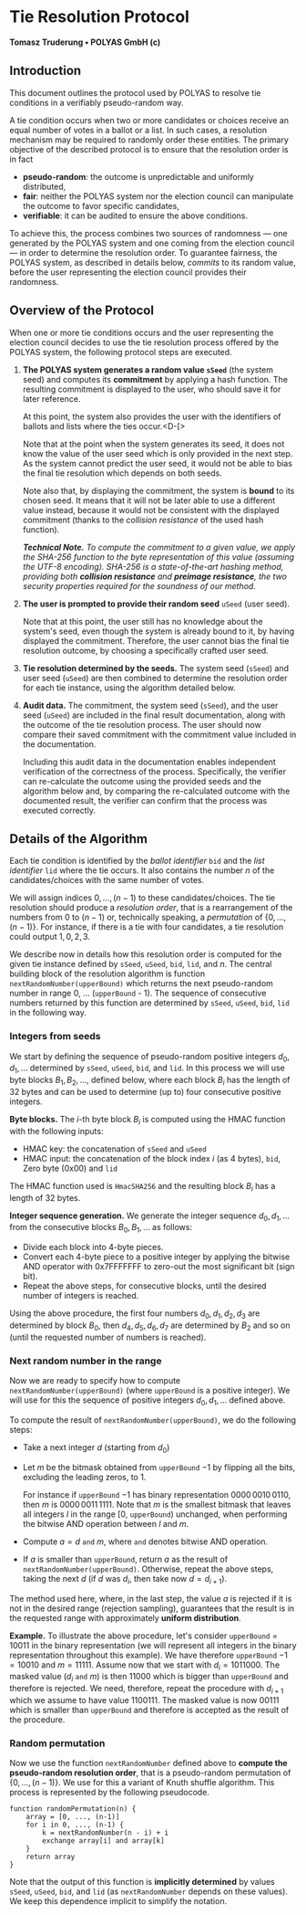 # Tie Resolution Protocol 

**Tomasz Truderung • POLYAS GmbH (c)**


Introduction
--------------------------------------------------------------------------

This document outlines the protocol used by POLYAS to resolve tie
conditions in a verifiably pseudo-random way.

A tie condition occurs when two or more candidates or choices receive an
equal number of votes in a ballot or a list. In such cases, a resolution
mechanism may be required to randomly order these entities.  The primary
objective of the described protocol is to ensure that the resolution
order is in fact

- **pseudo-random**: the outcome is unpredictable and uniformly
  distributed,
- **fair**: neither the POLYAS system nor the election council can
  manipulate the outcome to favor specific candidates,
- **verifiable**: it can be audited to ensure the above conditions.

To achieve this, the process combines two sources of randomness — one
generated by the POLYAS system and one coming from the election council
— in order to determine the resolution order.  To guarantee fairness,
the POLYAS system, as described in details below, *commits* to its random
value, before the user representing the election council provides their
randomness.

Overview of the Protocol
--------------------------------------------------------------------------

When one or more tie conditions occurs and the user representing the
election council decides to use the tie resolution process offered by
the POLYAS system, the following protocol steps are executed.

1. **The POLYAS system generates a random value `sSeed`** (the system
   seed) and computes its **commitment** by applying a hash function.
   The resulting commitment is displayed to the user, who should save it
   for later reference.

   At this point, the system also provides the user with the identifiers of
   ballots and lists where the ties occur.<D-[>

   Note that at the point when the system generates its seed, it does
   not know the value of the user seed which is only provided in the
   next step. As the system cannot predict the user seed, it would not
   be able to bias the final tie resolution which depends on both
   seeds.

   Note also that, by displaying the commitment, the system is **bound** to
   its chosen seed. It means that it will not be later able to use a
   different value instead, because it would not be consistent with the
   displayed commitment (thanks to the _collision resistance_ of the
   used hash function).

   _**Technical Note.** To compute the commitment to a given value, we
   apply the SHA-256 function to the byte representation of this value
   (assuming the UTF-8 encoding).  SHA-256 is a state-of-the-art hashing
   method, providing both __collision resistance__ and __preimage
   resistance__, the two security properties required for the soundness
   of our method._

2. **The user is prompted to provide their random seed** `uSeed`
   (user seed).

   Note that at this point, the user still has no knowledge about the
   system's seed, even though the system is already bound to it,
   by having displayed the commitment. Therefore, the user cannot bias the
   final tie resolution outcome, by choosing a specifically crafted
   user seed.

3. **Tie resolution determined by the seeds.** The system seed (`sSeed`)
   and user seed (`uSeed`) are then combined to determine the resolution 
   order for each tie instance, using the algorithm detailed below.

4. **Audit data.** The commitment, the system seed (`sSeed`), and the 
   user seed (`uSeed`) are included in the final result documentation, 
   along with the outcome of the tie resolution process. The user should 
   now compare their saved commitment with the commitment value included in 
   the documentation.

   Including this audit data in the documentation enables independent
   verification of the correctness of the process. Specifically, the
   verifier can re-calculate the outcome using the provided seeds and
   the algorithm below and, by comparing the re-calculated outcome with
   the documented result, the verifier can confirm that the process was
   executed correctly.


Details of the Algorithm
--------------------------------------------------------------------------

Each tie condition is identified by the *ballot identifier* `bid` and
the *list identifier* `lid` where the tie occurs. It also contains the
number $n$ of the candidates/choices with the same number of votes.

We will assign indices $0, \dots, (n-1)$ to these candidates/choices.
The tie resolution should produce a _resolution order_, that is a
rearrangement of the numbers from  $0$ to $(n-1)$ or, technically
speaking, a _permutation_ of $\{ 0, \dots, (n-1)\}$. For instance, if
there is a tie with four candidates, a tie resolution could output 
$1, 0, 2, 3$.

We describe now in details how this resolution order is computed for
the given tie instance defined by `sSeed`, `uSeed`, `bid`, `lid`, and
$n$.
The central building block of the resolution algorithm is function
`nextRandomNumber(upperBound)` which returns the next pseudo-random
number in range 0, ... (`upperBound` - 1). The sequence of consecutive
numbers returned by this function are determined by `sSeed`, `uSeed`,
`bid`, `lid` in the following way.

### Integers from seeds

We start by defining the sequence of pseudo-random positive integers
$d_0, d_1, \dots$ determined by `sSeed`, `uSeed`, `bid`, and `lid`.  In
this process we will use byte blocks $B_1, B_2, \dots$, defined below,
where each block $B_i$ has the length of 32 bytes and can be used to
determine (up to) four consecutive positive integers.

**Byte blocks.**
The $i$-th byte block $B_i$ is computed using the HMAC function with
the following inputs:

* HMAC key: the concatenation of `sSeed` and `uSeed`
* HMAC input: the concatenation of
  the block index $i$ (as 4 bytes), `bid`, Zero byte (0x00) and `lid`

The HMAC function used is `HmacSHA256` and the resulting block $B_i$ has
a length of 32 bytes.

**Integer sequence generation.**
We generate the integer sequence $d_0, d_1, \dots$ from the
consecutive blocks $B_0, B_1, \dots$ as follows:

- Divide each block into 4-byte pieces.
- Convert each 4-byte piece to a positive integer by applying the
  bitwise AND operator with 0x7FFFFFFF to zero-out the most
  significant bit (sign bit).
- Repeat the above steps, for consecutive blocks, until the desired
  number of integers is reached.

Using the above procedure, the first four numbers $d_0, d_1, d_2, d_3$
are determined by block $B_0$, then $d_4, d_5, d_6, d_7$ are determined by
$B_2$ and so on (until the requested number of numbers is reached).

### Next random number in the range

Now we are ready to specify how to compute
`nextRandomNumber(upperBound)` (where `upperBound` is a positive
integer). We will use for this the sequence of positive integers $d_0,
d_1, \dots$ defined above.

To compute the result of `nextRandomNumber(upperBound)`, we do the
following steps:

- Take a next integer $d$ (starting from $d_0$)

- Let $m$ be the bitmask obtained from `upperBound` $- 1$ by flipping
  all the bits, excluding the leading zeros, to 1. 

  For instance if `upperBound` $- 1$ has binary representation
  $0000\,0010\,0110$, then $m$ is $0000\,0011\,1111$. Note that $m$ is
  the smallest bitmask that leaves all integers $l$ in the range
  [0, `upperBound`) unchanged, when performing the bitwise AND operation
  between $l$ and $m$.

- Compute $a = d \ \mathtt{and} \ m$, where $\mathtt{and}$ denotes
  bitwise AND operation.

- If $a$ is smaller than `upperBound`, return $a$ as the result of
  `nextRandomNumber(upperBound)`. Otherwise, repeat the above steps,
  taking the next $d$ (if $d$ was $d_i$, then take now $d =d_{i+1}$).

The method used here, where, in the last step, the value $a$ is rejected
if it is not in the desired range (rejection sampling), guarantees that
the result is in the requested range with approximately **uniform
distribution**.

**Example.** To illustrate the above procedure, let's consider
`upperBound` = $10011$ in the binary representation (we will represent
all integers in the binary representation throughout this example). We
have therefore `upperBound` $- 1 = 10010$ and $m = 11111$.  Assume now
that we start with $d_i = 1011000$. The masked value $(d_i \
\mathtt{and} \ m)$ is then $11000$ which is bigger than `upperBound` and
therefore is rejected. We need, therefore, repeat the procedure with
$d_{i+1}$ which we assume to have value $1100111$. The masked value is
now $00111$ which is smaller than `upperBound` and therefore is accepted
as the result of the procedure.

### Random permutation

Now we use the function `nextRandomNumber` defined above to **compute the
pseudo-random resolution order**, that is a pseudo-random permutation of $\{ 0, \dots, (n-1)\}$.
We use for this a variant of Knuth shuffle
algorithm.  This process is represented by the following pseudocode.

```
function randomPermutation(n) {
    array = [0, ..., (n-1)]
    for i in 0, ..., (n-1) {
        k = nextRandomNumber(n - i) + i
        exchange array[i] and array[k]
    }
    return array
}
```

Note that the output of this function is **implicitly determined** by
values `sSeed`, `uSeed`, `bid`, and `lid` (as `nextRandomNumber` depends
on these values). We keep this dependence implicit to simplify the
notation.

